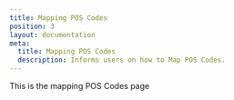 ```yaml
---
title: Mapping POS Codes
position: 3
layout: documentation
meta:
  title: Mapping POS Codes
  description: Informs users on how to Map POS Codes.
---
```


This is the mapping POS Codes page
